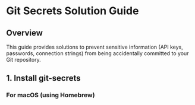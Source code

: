 # Git Secrets Solution Guide

## Overview
This guide provides solutions to prevent sensitive information (API keys, passwords, connection strings) from being accidentally committed to your Git repository.

## 1. Install git-secrets

### For macOS (using Homebrew)
